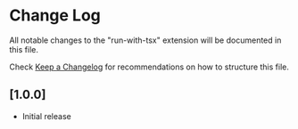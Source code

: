 # Change Log

All notable changes to the "run-with-tsx" extension will be documented in this file.

Check [Keep a Changelog](http://keepachangelog.com/) for recommendations on how to structure this file.

## [1.0.0]

- Initial release